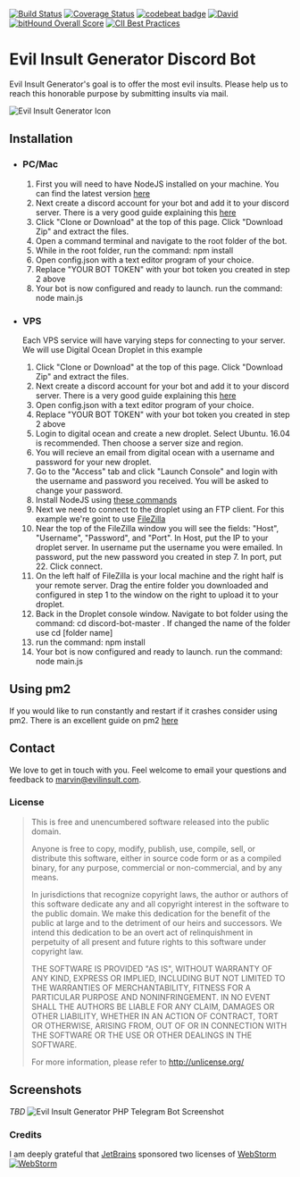 [![Build Status](https://travis-ci.org/Astrydax/discord-bot.svg?branch=master)](https://travis-ci.org/EvilInsultGenerator/discord-bot)
[![Coverage Status](https://coveralls.io/repos/github/EvilInsultGenerator/discord-bot/badge.svg?branch=master)](https://coveralls.io/github/EvilInsultGenerator/discord-bot?branch=master)
[![codebeat badge](https://codebeat.co/badges/4b25afd3-ec15-40c6-a2ad-8f6624b28a72)](https://codebeat.co/projects/github-com-evilinsultgenerator-discord-bot-master)
[![David](https://img.shields.io/david/EvilInsultGenerator/discord-bot.svg)](https://david-dm.org/EvilInsultGenerator/discord-bot)
[![bitHound Overall Score](https://www.bithound.io/github/EvilInsultGenerator/discord-bot/badges/score.svg)](https://www.bithound.io/github/EvilInsultGenerator/discord-bot)
[![CII Best Practices](https://bestpractices.coreinfrastructure.org/projects/1187/badge)](https://bestpractices.coreinfrastructure.org/projects/1187)



# Evil Insult Generator Discord Bot

Evil Insult Generator's goal is to offer the most evil insults. Please help us to reach this honorable purpose by submitting insults
via mail.

![Evil Insult Generator Icon](https://cloud.githubusercontent.com/assets/22981912/19600664/5521d010-97a6-11e6-9f67-fec931b199d7.png)

## Installation


*	### PC/Mac
    1. First you will need to have NodeJS installed on your machine. You can find the latest version [here](https://nodejs.org/en/)
    2. Next create a discord account for your bot and add it to your discord server. There is a very good guide explaining this [here](https://github.com/reactiflux/discord-irc/wiki/Creating-a-discord-bot-&-getting-a-token)
	3. Click "Clone or Download" at the top of this page. Click "Download Zip" and extract the files.
	4. Open a command terminal and navigate to the root folder of the bot.
	5. While in the root folder, run the command: npm install
	6. Open config.json with a text editor program of your choice.
	7. Replace "YOUR BOT TOKEN" with your bot token you created in step 2 above
	8. Your bot is now configured and ready to launch. run the command: node main.js

*	### VPS
    Each VPS service will have varying steps for connecting to your server. We will use Digital Ocean Droplet in this example
    1. Click "Clone or Download" at the top of this page. Click "Download Zip" and extract the files.
    2. Next create a discord account for your bot and add it to your discord server. There is a very good guide explaining this [here](https://github.com/reactiflux/discord-irc/wiki/Creating-a-discord-bot-&-getting-a-token)
    3. Open config.json with a text editor program of your choice.
	4. Replace "YOUR BOT TOKEN" with your bot token you created in step 2 above
	5. Login to digital ocean and create a new droplet. Select Ubuntu. 16.04 is recommended. Then choose a server size and region.
	6. You will recieve an email from digital ocean with a username and password for your new droplet.
	7. Go to the "Access" tab and click "Launch Console" and login with the username and password you received. You will be asked to change your password.
	8. Install NodeJS using [these commands](https://tecadmin.net/install-latest-nodejs-npm-on-ubuntu/)
	9. Next we need to connect to the droplet using an FTP client. For this example we're goint to use [FileZilla](https://filezilla-project.org/)
	10. Near the top of the FileZilla window you will see the fields: "Host", "Username", "Password", and "Port". In Host, put the IP to your droplet server. In username put the username you were emailed. In password, put the new password you created in step 7. In port, put 22. Click connect.
	11. On the left half of FileZilla is your local machine and the right half is your remote server. Drag the entire folder you downloaded and configured in step 1 to the window on the right to upload it to your droplet.
	12. Back in the Droplet console window. Navigate to bot folder using the command: cd discord-bot-master  . If changed the name of the folder use cd [folder name]
	13. run the command: npm install
	14. Your bot is now configured and ready to launch. run the command: node main.js


## Using pm2

If you would like to run constantly and restart if it crashes consider using pm2. There is an excellent guide on pm2 [here](http://pm2.keymetrics.io/docs/usage/quick-start/)




## Contact

We love to get in touch with you. Feel welcome to email your questions and feedback to [marvin@evilinsult.com](mailto:marvin@evilinsult.com).

### License
> This is free and unencumbered software released into the public domain.
>
> Anyone is free to copy, modify, publish, use, compile, sell, or
> distribute this software, either in source code form or as a compiled
> binary, for any purpose, commercial or non-commercial, and by any
> means.
>
> In jurisdictions that recognize copyright laws, the author or authors
> of this software dedicate any and all copyright interest in the
> software to the public domain. We make this dedication for the benefit
> of the public at large and to the detriment of our heirs and
> successors. We intend this dedication to be an overt act of
> relinquishment in perpetuity of all present and future rights to this
> software under copyright law.
>
> THE SOFTWARE IS PROVIDED "AS IS", WITHOUT WARRANTY OF ANY KIND,
> EXPRESS OR IMPLIED, INCLUDING BUT NOT LIMITED TO THE WARRANTIES OF
> MERCHANTABILITY, FITNESS FOR A PARTICULAR PURPOSE AND NONINFRINGEMENT.
> IN NO EVENT SHALL THE AUTHORS BE LIABLE FOR ANY CLAIM, DAMAGES OR
> OTHER LIABILITY, WHETHER IN AN ACTION OF CONTRACT, TORT OR OTHERWISE,
> ARISING FROM, OUT OF OR IN CONNECTION WITH THE SOFTWARE OR THE USE OR
> OTHER DEALINGS IN THE SOFTWARE.
>
> For more information, please refer to <http://unlicense.org/>

## Screenshots
_TBD_
![Evil Insult Generator PHP Telegram Bot Screenshot](https://cloud.githubusercontent.com/assets/23016876/19628589/82888d5c-9961-11e6-8bc3-dceeec130800.png)

### Credits
I am deeply grateful that [JetBrains](https://www.jetbrains.com/) sponsored two licenses of [WebStorm](https://www.jetbrains.com/webstorm/)
[![WebStorm](https://user-images.githubusercontent.com/16610908/28754026-65f4866a-753d-11e7-97cb-9c59fffbc9a6.png)](https://www.jetbrains.com/webstorm/)
